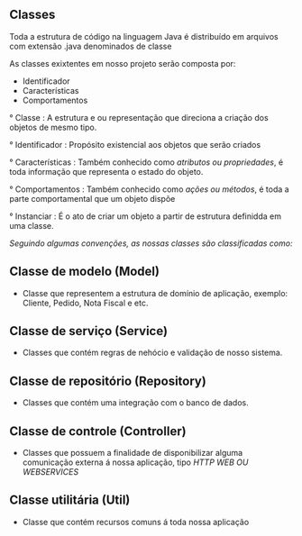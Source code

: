 ## Classes

Toda a estrutura de código na linguagem Java é distribuído em arquivos com extensão .java denominados de classe

As classes exixtentes em nosso projeto serão composta por:

- Identificador
- Características
- Comportamentos

° Classe : A estrutura e ou representação que direciona a criação dos objetos de mesmo tipo.

° Identificador : Propósito existencial aos objetos que serão criados

° Características : Também conhecido como _atributos ou propriedades_, é toda informação que representa o estado do objeto.

° Comportamentos : Também conhecido como _ações ou métodos_, é toda a parte comportamental que um objeto dispõe

° Instanciar : É o ato de criar um objeto a partir de estrutura definidda em uma classe.

_Seguindo algumas convenções, as nossas classes são classificadas como:_

## Classe de modelo (Model)

- Classe que representem a estrutura de domínio de aplicação, exemplo: Cliente, Pedido, Nota Fiscal e etc.

## Classe de serviço (Service)

- Classes que contém regras de nehócio e validação de nosso sistema.

## Classe de repositório (Repository)

- Classes que contém uma integração com o banco de dados.

## Classe de controle (Controller)

- Classes que possuem a finalidade de disponibilizar alguma comunicação externa á nossa aplicação, tipo _HTTP WEB OU WEBSERVICES_

## Classe utilitária (Util)

- Classe que contém recursos comuns á toda nossa aplicação
